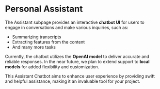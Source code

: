 # Personal Assistant

The Assistant subpage provides an interactive **chatbot UI** for users to engage in conversations and make various inquiries, such as:

- Summarizing transcripts
- Extracting features from the content
- And many more tasks

Currently, the chatbot utilizes the **OpenAI model** to deliver accurate and reliable responses. In the near future, we plan to extend support to **local models** for added flexibility and customization.

This Assistant Chatbot aims to enhance user experience by providing swift and helpful assistance, making it an invaluable tool for your project.
